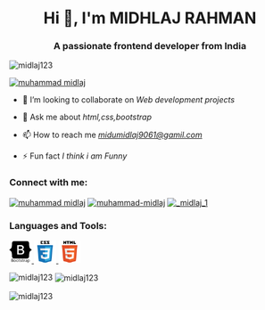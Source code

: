 # <h1 align="center">Hi 👋, I'm MIDHLAJ RAHMAN </h1>
<h3 align="center">A passionate frontend developer from India</h3>

<p align="left"> <img src="https://komarev.com/ghpvc/?username=midlaj123&label=Profile%20views&color=0e75b6&style=flat" alt="midlaj123" /> </p>

<p align="left"> <a href="https://twitter.com/muhammad midlaj" target="blank"><img src="https://img.shields.io/twitter/follow/muhammad midlaj?logo=twitter&style=for-the-badge" alt="muhammad midlaj" /></a> </p>

- 👯 I’m looking to collaborate on *Web development projects*

- 💬 Ask me about *html,css,bootstrap*

- 📫 How to reach me *midumidlaj9061@gamil.com*

- ⚡ Fun fact *I think i am Funny*

<h3 align="left">Connect with me:</h3>
<p align="left">
<a href="https://twitter.com/muhammad midlaj" target="blank"><img align="center" src="https://raw.githubusercontent.com/rahuldkjain/github-profile-readme-generator/master/src/images/icons/Social/twitter.svg" alt="muhammad midlaj" height="30" width="40" /></a>
<a href="https://linkedin.com/in/muhammad-midlaj" target="blank"><img align="center" src="https://raw.githubusercontent.com/rahuldkjain/github-profile-readme-generator/master/src/images/icons/Social/linked-in-alt.svg" alt="muhammad-midlaj" height="30" width="40" /></a>
<a href="https://instagram.com/innocent._._heart" target="blank"><img align="center" src="https://raw.githubusercontent.com/rahuldkjain/github-profile-readme-generator/master/src/images/icons/Social/instagram.svg" alt="_midlaj_1" height="30" width="40" /></a>
</p>

<h3 align="left">Languages and Tools:</h3>
<p align="left"> <a href="https://getbootstrap.com" target="_blank" rel="noreferrer"> <img src="https://raw.githubusercontent.com/devicons/devicon/master/icons/bootstrap/bootstrap-plain-wordmark.svg" alt="bootstrap" width="40" height="40"/> </a> <a href="https://www.w3schools.com/css/" target="_blank" rel="noreferrer"> <img src="https://raw.githubusercontent.com/devicons/devicon/master/icons/css3/css3-original-wordmark.svg" alt="css3" width="40" height="40"/> </a> <a href="https://www.w3.org/html/" target="_blank" rel="noreferrer"> <img src="https://raw.githubusercontent.com/devicons/devicon/master/icons/html5/html5-original-wordmark.svg" alt="html5" width="40" height="40"/> </a> </p>

<p><img align="left" src="https://github-readme-stats.vercel.app/api/top-langs?username=midlaj123&show_icons=true&locale=en&layout=compact" alt="midlaj123" /></p>

<p>&nbsp;<img align="center" src="https://github-readme-stats.vercel.app/api?username=midlaj123&show_icons=true&locale=en" alt="midlaj123" /></p>

<p><img align="center" src="https://github-readme-streak-stats.herokuapp.com/?user=midlaj123&" alt="midlaj123" /></p>


